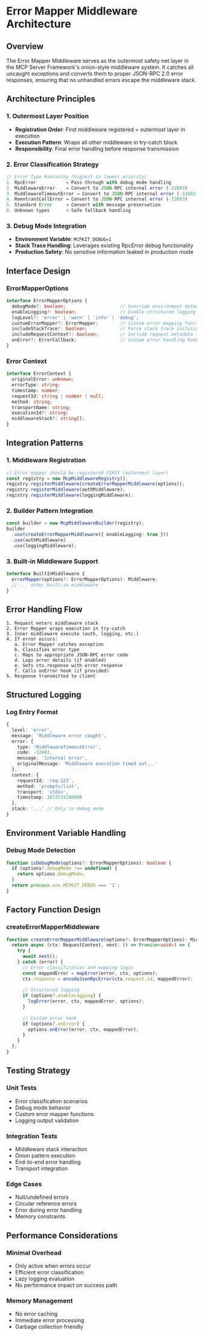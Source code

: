 # Error Mapper Middleware Architecture

## Overview

The Error Mapper Middleware serves as the outermost safety net layer in the MCP Server Framework's onion-style middleware system. It catches all uncaught exceptions and converts them to proper JSON-RPC 2.0 error responses, ensuring that no unhandled errors escape the middleware stack.

## Architecture Principles

### 1. Outermost Layer Position
- **Registration Order**: First middleware registered = outermost layer in execution
- **Execution Pattern**: Wraps all other middleware in try-catch block
- **Responsibility**: Final error handling before response transmission

### 2. Error Classification Strategy
```typescript
// Error Type Hierarchy (highest to lowest priority)
1. RpcError           → Pass-through with debug mode handling
2. MiddlewareError    → Convert to JSON-RPC internal error (-32603)
3. MiddlewareTimeoutError → Convert to JSON-RPC internal error (-32603)
4. ReentrantCallError → Convert to JSON-RPC internal error (-32603)
5. Standard Error     → Convert with message preservation
6. Unknown types      → Safe fallback handling
```

### 3. Debug Mode Integration
- **Environment Variable**: `MCPKIT_DEBUG=1`
- **Stack Trace Handling**: Leverages existing RpcError debug functionality
- **Production Safety**: No sensitive information leaked in production mode

## Interface Design

### ErrorMapperOptions
```typescript
interface ErrorMapperOptions {
  debugMode?: boolean;                    // Override environment detection
  enableLogging?: boolean;                // Enable structured logging
  logLevel?: 'error' | 'warn' | 'info' | 'debug';
  customErrorMapper?: ErrorMapper;        // Custom error mapping function
  includeStackTrace?: boolean;            // Force stack trace inclusion
  includeRequestContext?: boolean;        // Include request metadata in logs
  onError?: ErrorCallback;                // Custom error handling hook
}
```

### Error Context
```typescript
interface ErrorContext {
  originalError: unknown;
  errorType: string;
  timestamp: number;
  requestId: string | number | null;
  method: string;
  transportName: string;
  executionId?: string;
  middlewareStack?: string[];
}
```

## Integration Patterns

### 1. Middleware Registration
```typescript
// Error mapper should be registered FIRST (outermost layer)
const registry = new McpMiddlewareRegistry();
registry.registerMiddleware(createErrorMapperMiddleware(options));
registry.registerMiddleware(authMiddleware);
registry.registerMiddleware(loggingMiddleware);
```

### 2. Builder Pattern Integration
```typescript
const builder = new McpMiddlewareBuilder(registry);
builder
  .use(createErrorMapperMiddleware({ enableLogging: true }))
  .use(authMiddleware)
  .use(loggingMiddleware);
```

### 3. Built-in Middleware Support
```typescript
interface BuiltInMiddleware {
  errorMapper(options?: ErrorMapperOptions): Middleware;
  // ... other built-in middleware
}
```

## Error Handling Flow

```
1. Request enters middleware stack
2. Error Mapper wraps execution in try-catch
3. Inner middleware execute (auth, logging, etc.)
4. If error occurs:
   a. Error Mapper catches exception
   b. Classifies error type
   c. Maps to appropriate JSON-RPC error code
   d. Logs error details (if enabled)
   e. Sets ctx.response with error response
   f. Calls onError hook (if provided)
5. Response transmitted to client
```

## Structured Logging

### Log Entry Format
```typescript
{
  level: 'error',
  message: 'Middleware error caught',
  error: {
    type: 'MiddlewareTimeoutError',
    code: -32603,
    message: 'Internal error',
    originalMessage: 'Middleware execution timed out...'
  },
  context: {
    requestId: 'req-123',
    method: 'prompts/list',
    transport: 'stdio',
    timestamp: 1672531200000
  },
  stack: '...' // Only in debug mode
}
```

## Environment Variable Handling

### Debug Mode Detection
```typescript
function isDebugMode(options?: ErrorMapperOptions): boolean {
  if (options?.debugMode !== undefined) {
    return options.debugMode;
  }
  return process.env.MCPKIT_DEBUG === '1';
}
```

## Factory Function Design

### createErrorMapperMiddleware
```typescript
function createErrorMapperMiddleware(options?: ErrorMapperOptions): Middleware {
  return async (ctx: RequestContext, next: () => Promise<void>) => {
    try {
      await next();
    } catch (error) {
      // Error classification and mapping logic
      const mappedError = mapError(error, ctx, options);
      ctx.response = encodeJsonRpcError(ctx.request.id, mappedError);
      
      // Structured logging
      if (options?.enableLogging) {
        logError(error, ctx, mappedError, options);
      }
      
      // Custom error hook
      if (options?.onError) {
        options.onError(error, ctx, mappedError);
      }
    }
  };
}
```

## Testing Strategy

### Unit Tests
- Error classification scenarios
- Debug mode behavior
- Custom error mapper functions
- Logging output validation

### Integration Tests
- Middleware stack interaction
- Onion pattern execution
- End-to-end error handling
- Transport integration

### Edge Cases
- Null/undefined errors
- Circular reference errors
- Error during error handling
- Memory constraints

## Performance Considerations

### Minimal Overhead
- Only active when errors occur
- Efficient error classification
- Lazy logging evaluation
- No performance impact on success path

### Memory Management
- No error caching
- Immediate error processing
- Garbage collection friendly
